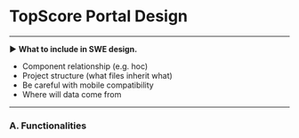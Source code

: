 #   TopScore Portal Design
<hr>

▶️ **What to include in SWE design.**
*   Component relationship (e.g. hoc)
*   Project structure (what files inherit what)
*   Be careful with mobile compatibility
*   Where will data come from

<hr>

### A. Functionalities
